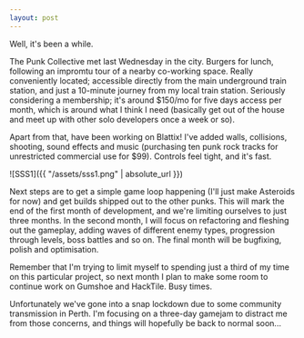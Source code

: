 ```yaml
---
layout: post
---
```


Well, it's been a while.

The Punk Collective met last Wednesday in the city. Burgers for lunch, following
an impromtu tour of a nearby co-working space. Really conveniently located;
accessible directly from the main underground train station, and just a
10-minute journey from my local train station. Seriously considering a
membership; it's around $150/mo for five days access per month, which is around
what I think I need (basically get out of the house and meet up with other solo
developers once a week or so).

Apart from that, have been working on Blattix! I've added walls, collisions,
shooting, sound effects and music (purchasing ten punk rock tracks for
unrestricted commercial use for $99). Controls feel tight, and it's fast.

![SSS1]({{ "/assets/sss1.png" | absolute_url }})

Next steps are to get a simple game loop happening (I'll just make Asteroids for
now) and get builds shipped out to the other punks. This will mark the end of
the first month of development, and we're limiting ourselves to just three
months. In the second month, I will focus on refactoring and fleshing out the
gameplay, adding waves of different enemy types, progression through levels,
boss battles and so on. The final month will be bugfixing, polish and
optimisation.

Remember that I'm trying to limit myself to spending just a third of my time on
this particular project, so next month I plan to make some room to continue work
on Gumshoe and HackTile. Busy times.

Unfortunately we've gone into a snap lockdown due to some community transmission
in Perth. I'm focusing on a three-day gamejam to distract me from those
concerns, and things will hopefully be back to normal soon...
